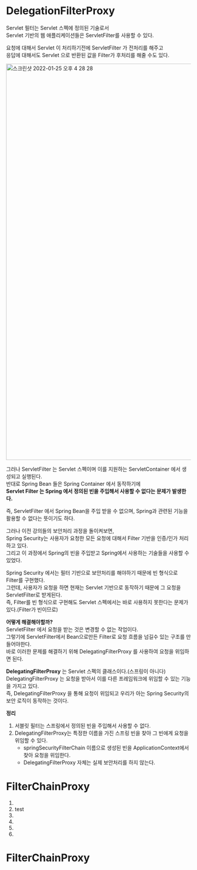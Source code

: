 # DelegationFilterProxy

Servlet 필터는 Servlet 스펙에 정의된 기술로서   
Servlet 기반의 웹 애플리케이션들은 ServletFilter를 사용할 수 있다.     

요청에 대해서 Servlet 이 처리하기전에 ServletFilter 가 전처리를 해주고     
응답에 대해서도 Servlet 으로 반환된 값을 Filter가 후처리를 해줄 수도 있다.     
   
<img width="1078" alt="스크린샷 2022-01-25 오후 4 28 28" src="https://user-images.githubusercontent.com/50267433/150930780-fa0adc81-573e-4d9f-bfb3-51a0b656d2fd.png">
  
그러나 ServletFilter 는 Servlet 스펙이며 이를 지원하는 ServletContainer 에서 생성되고 실행된다.     
반대로 Spring Bean 들은 Spring Container 에서 동작하기에    
**Servlet Filter 는 Spring 에서 정의된 빈을 주입해서 사용할 수 없다는 문제가 발생한다.**    
    
즉, ServletFilter 에서 Spring Bean을 주입 받을 수 없으며, Spring과 관련된 기능을 활용할 수 없다는 뜻이기도 하다.       
    
그러나 이전 강의들의 보안처리 과정을 돌이켜보면,        
Spring Security는 사용자가 요청한 모든 요청에 대해서 Filter 기반을 인증/인가 처리하고 있다.      
그리고 이 과정에서 Spring의 빈을 주입받고 Spring에서 사용하는 기술들을 사용할 수 있었다.   
 
Spring Security 에서는 필터 기반으로 보안처리를 해야하기 때문에 빈 형식으로 Filter를 구현했다.        
그런데, 사용자가 요청을 하면 현재는 Servlet 기반으로 동작하기 때문에 그 요청을 ServletFilter로 받게된다.     
즉, Filter를 빈 형식으로 구현해도 Servlet 스펙에서는 바로 사용하지 못한다는 문제가 있다.(Filter가 빈이므로)      

**어떻게 해결해야할까?**   
ServletFilter 에서 요청을 받는 것은 변경할 수 없는 작업이다.     
그렇기에 ServletFilter에서 Bean으로만든 Filter로 요청 흐름을 넘길수 있는 구조를 만들어야한다.    
바로 이러한 문제를 해결하기 위해 DelegatingFilterProxy 를 사용하여 요청을 위임하면 된다.    
   
**DelegatingFilterProxy** 는 Servlet 스펙의 클래스이다.(스프링이 아니다)         
DelegatingFilterProxy 는 요청을 받아서 이를 다른 프레임워크에 위임할 수 있는 기능을 가지고 있다.      
즉, DelegatingFilterProxy 을 통해 요청이 위임되고 우리가 아는 Spring Security의 보안 로직이 동작하는 것이다.   

**정리**   
1. 서블릿 필터는 스프링에서 정의된 빈을 주입해서 사용할 수 없다.      
2. DelegatingFilterProxy는 특정한 이름을 가진 스프링 빈을 찾아 그 빈에게 요청을 위임할 수 있다.       
    * springSecurityFilterChain 이름으로 생성된 빈을 ApplicationContext에서 찾아 요청을 위임한다.    
    * DelegatingFilterProxy 자체는 실제 보안처리를 하지 않는다.     

# FilterChainProxy 

1.
2.  test
3.
4.
5.
6.

# FilterChainProxy  

